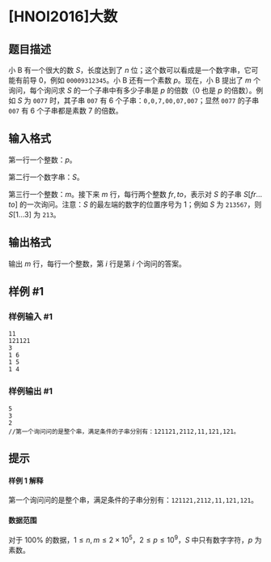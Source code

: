 # [HNOI2016]大数

## 题目描述

小 B 有一个很大的数 $S$，长度达到了 $n$ 位；这个数可以看成是一个数字串，它可能有前导 $0$，例如 `00009312345`。小 B 还有一个素数 $p$。现在，小 B 提出了 $m$ 个询问，每个询问求 $S$ 的一个子串中有多少子串是 $p$ 的倍数（$0$ 也是 $p$ 的倍数）。例如 $S$ 为 `0077` 时，其子串 `007` 有 $6$ 个子串：`0,0,7,00,07,007`；显然 `0077` 的子串 `007` 有 $6$ 个子串都是素数 $7$ 的倍数。

## 输入格式

第一行一个整数：$p$。

第二行一个数字串：$S$。

第三行一个整数：$m$。接下来 $m$ 行，每行两个整数 $fr,to$，表示对 $S$ 的子串 $S[fr\dots to]$ 的一次询问。注意：$S$ 的最左端的数字的位置序号为 $1$；例如 $S$ 为 `213567`，则 $S[1\dots 3]$ 为 `213`。


## 输出格式

输出 $m$ 行，每行一个整数，第 $i$ 行是第 $i$ 个询问的答案。

## 样例 #1

### 样例输入 #1
```
11
121121
3
1 6
1 5
1 4
```

### 样例输出 #1

```
5
3
2
//第一个询问问的是整个串，满足条件的子串分别有：121121,2112,11,121,121。
```

## 提示

#### 样例 1 解释

第一个询问问的是整个串，满足条件的子串分别有：`121121,2112,11,121,121`。

#### 数据范围

对于 $100\%$ 的数据，$1\le n,m\le 2\times 10^5$，$2\le p\le 10^9$，$S$ 中只有数字字符，$p$ 为素数。
